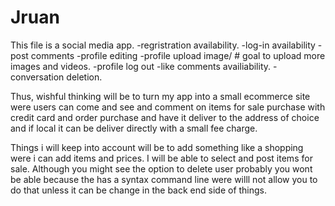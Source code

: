 # Jruan
This file is a social media app.
-regristration availability. 
-log-in availability
-post comments
-profile editing
-profile upload image/ # goal to upload more images and videos.
-profile log out
-like comments availiability. 
-conversation deletion.

Thus, wishful thinking will be to turn my app into a small ecommerce site were users can come and see and comment 
on items for sale purchase with credit card and order purchase and have it deliver to the address of choice and if local 
it can be deliver directly with a small fee charge.

Things i will keep into account will be to add something like a shopping were i can add items and prices. I will be able to select and post items for sale.
Although you might see the option to delete user probably you wont be able because the has a syntax command line were willl not allow you to do that unless
it can be change in the back end side of things.

